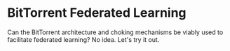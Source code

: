 # BitTorrent Federated Learning

Can the BitTorrent architecture and choking mechanisms be viably used to facilitate federated learning?
No idea.
Let's try it out.
